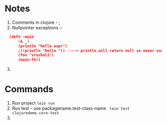 # Notes
1. Comments in clojure - ;
2. Nullpointer exceptions :- 
```json
  (defn -main
      [& _]
      (println "hello expr")
      ;((println "hello "))  ---> println will return null so never use unnesessory braces
      (foo "vrushali")
      (main-fn))
```   

3. 

# Commands 
1. Run project 
    `lein run`
2. Run test - use packagename.test-class-name
    ` lein test clojuredemo.core-test`
3. 

